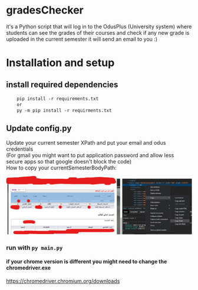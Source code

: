 # gradesChecker
it's a Python script that will log in to the OdusPlus (University system) where students can see the grades of their courses and check if any new grade is uploaded in the current semester it will send an email to you :)

# Installation and setup
## install required dependencies
```
    pip install -r requirements.txt
    or
    py -m pip install -r requirments.txt
```
## Update config.py
Update your current semester XPath and put your email and odus credentials  
(For gmail you might want to put application password and allow less secure apps so that google doesn't block the code)  
How to copy your currentSemesterBodyPath:  

![Screenshot](XPath.jpg)


### run with ``` py main.py ```
#### if your chrome version is different you might need to change the chromedriver.exe
https://chromedriver.chromium.org/downloads
